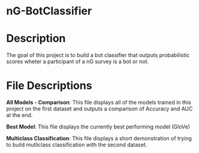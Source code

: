 # nG-BotClassifier

# Description 

The goal of this project is to build a bot classifier that outputs probabilistic scores wheter a participant of a nG survey is a bot or not. 

# File Descriptions 

**All Models - Comparison**: This file displays all of the models trained in this project on the first dataset and outputs a comparison of Accuracy and AUC at the end. 

**Best Model**: This file displays the currently best performing model (GloVe)

**Multiclass Classification**: This file displays a short demonstration of trying to build mutliclass classification with the second dataset. 
